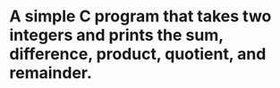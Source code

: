 # A simple C program that takes two integers and prints the sum, difference, product, quotient, and remainder.